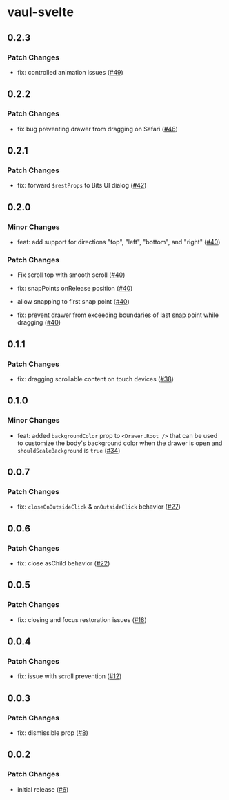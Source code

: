 # vaul-svelte

## 0.2.3

### Patch Changes

- fix: controlled animation issues ([#49](https://github.com/huntabyte/vaul-svelte/pull/49))

## 0.2.2

### Patch Changes

- fix bug preventing drawer from dragging on Safari ([#46](https://github.com/huntabyte/vaul-svelte/pull/46))

## 0.2.1

### Patch Changes

- fix: forward `$restProps` to Bits UI dialog ([#42](https://github.com/huntabyte/vaul-svelte/pull/42))

## 0.2.0

### Minor Changes

- feat: add support for directions "top", "left", "bottom", and "right" ([#40](https://github.com/huntabyte/vaul-svelte/pull/40))

### Patch Changes

- Fix scroll top with smooth scroll ([#40](https://github.com/huntabyte/vaul-svelte/pull/40))

- fix: snapPoints onRelease position ([#40](https://github.com/huntabyte/vaul-svelte/pull/40))

- allow snapping to first snap point ([#40](https://github.com/huntabyte/vaul-svelte/pull/40))

- fix: prevent drawer from exceeding boundaries of last snap point while dragging ([#40](https://github.com/huntabyte/vaul-svelte/pull/40))

## 0.1.1

### Patch Changes

- fix: dragging scrollable content on touch devices ([#38](https://github.com/huntabyte/vaul-svelte/pull/38))

## 0.1.0

### Minor Changes

- feat: added `backgroundColor` prop to `<Drawer.Root />` that can be used to customize the body's background color when the drawer is open and `shouldScaleBackground` is `true` ([#34](https://github.com/huntabyte/vaul-svelte/pull/34))

## 0.0.7

### Patch Changes

- fix: `closeOnOutsideClick` & `onOutsideClick` behavior ([#27](https://github.com/huntabyte/vaul-svelte/pull/27))

## 0.0.6

### Patch Changes

- fix: close asChild behavior ([#22](https://github.com/huntabyte/vaul-svelte/pull/22))

## 0.0.5

### Patch Changes

- fix: closing and focus restoration issues ([#18](https://github.com/huntabyte/vaul-svelte/pull/18))

## 0.0.4

### Patch Changes

- fix: issue with scroll prevention ([#12](https://github.com/huntabyte/vaul-svelte/pull/12))

## 0.0.3

### Patch Changes

- fix: dismissible prop ([#8](https://github.com/huntabyte/vaul-svelte/pull/8))

## 0.0.2

### Patch Changes

- initial release ([#6](https://github.com/huntabyte/vaul-svelte/pull/6))
